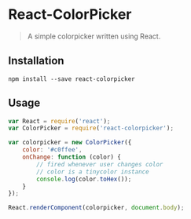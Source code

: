 # React-ColorPicker

> A simple colorpicker written using React.

## Installation

```
npm install --save react-colorpicker
```

## Usage

```javascript
var React = require('react');
var ColorPicker = require('react-colorpicker');

var colorpicker = new ColorPicker({
    color: '#c0ffee',
    onChange: function (color) {
        // fired whenever user changes color
        // color is a tinycolor instance
        console.log(color.toHex());
    }
});

React.renderComponent(colorpicker, document.body);
```

